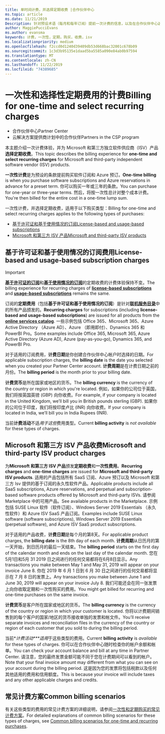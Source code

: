```yaml
---
title: 单时间计费，并选择定期收费 |合作伙伴中心
ms.topic: article
ms.date: 11/21/2019
Description: 针对预设术语（每月和每年订阅）提前一次计费的信息，以及在合作伙伴中心选择定期收费（适用于 Microsoft 和第三方 ISV 产品）的计费。
author: MaggiePucciEvans
ms.author: evansma
keywords: 计费，一次性，定期，购买，收费，isv
ms.localizationpriority: medium
ms.openlocfilehash: f2ccd0d1240d39409db53d668bac32001c678b09
ms.sourcegitcommit: 1c3d3b95135e1daad5ba5585a090e84ab0b97594
ms.translationtype: MT
ms.contentlocale: zh-CN
ms.lasthandoff: 11/22/2019
ms.locfileid: "74389685"
---
```

#  <a name="billing-for-one-time-and-select-recurring-charges"></a><span data-ttu-id="a175b-104">一次性和选择性定期费用的计费</span><span class="sxs-lookup"><span data-stu-id="a175b-104">Billing for one-time and select recurring charges</span></span>

- <span data-ttu-id="a175b-105">合作伙伴中心</span><span class="sxs-lookup"><span data-stu-id="a175b-105">Partner Center</span></span>
- <span data-ttu-id="a175b-106">云解决方案提供商计划中的合作伙伴</span><span class="sxs-lookup"><span data-stu-id="a175b-106">Partners in the CSP program</span></span>

<span data-ttu-id="a175b-107">本主题介绍一次计费体验，并为 Microsoft 和第三方独立软件供应商（ISV）产品**选择定期收费**。</span><span class="sxs-lookup"><span data-stu-id="a175b-107">This topic describes the billing experience for **one-time and select recurring charges** for Microsoft and third-party independent software vendor (ISV) products.</span></span> 

<span data-ttu-id="a175b-108">**一次性计费**是为预设的条款提前购买软件订阅和 Azure 预订。</span><span class="sxs-lookup"><span data-stu-id="a175b-108">**One-time billing** is when you purchase software subscriptions and Azure reservations in advance for a preset term.</span></span> <span data-ttu-id="a175b-109">你可以购买一年或三年的条款。</span><span class="sxs-lookup"><span data-stu-id="a175b-109">You can purchase for one-year or three-year terms.</span></span> <span data-ttu-id="a175b-110">然后，将按一次性总计对整个成本计费。</span><span class="sxs-lookup"><span data-stu-id="a175b-110">You're then billed for the entire cost in a one-time lump sum.</span></span>

<span data-ttu-id="a175b-111">一次性计费，并选择定期收费，适用于以下购买类型：</span><span class="sxs-lookup"><span data-stu-id="a175b-111">Billing for one-time and select recurring charges applies to the following types of purchases:</span></span>

- [<span data-ttu-id="a175b-112">基于许可证和基于使用情况的订阅</span><span class="sxs-lookup"><span data-stu-id="a175b-112">License-based and usage-based subscriptions</span></span>](#license-based-and-usage-based-subscription-charges)
- [<span data-ttu-id="a175b-113">Microsoft 和第三方 ISV 产品</span><span class="sxs-lookup"><span data-stu-id="a175b-113">Microsoft and third-party ISV products</span></span>](#microsoft-and-third-party-isv-product-charges)

## <a name="license-based-and-usage-based-subscription-charges"></a><span data-ttu-id="a175b-114">基于许可证和基于使用情况的订阅费用</span><span class="sxs-lookup"><span data-stu-id="a175b-114">License-based and usage-based subscription charges</span></span>

> [!IMPORTANT]
> <span data-ttu-id="a175b-115">[**基于许可证的订阅**](license-based-billing.md)和[**基于使用情况的订阅**](usage-based-billing.md)的定期收费的计费体验保持不变。</span><span class="sxs-lookup"><span data-stu-id="a175b-115">The billing experience for recurring charges of [**license-based subscriptions**](license-based-billing.md) and [**usage-based subscriptions**](usage-based-billing.md) remains the same.</span></span>

<span data-ttu-id="a175b-116">订阅的**定期费用**（包括**基于许可证和基于使用情况的订阅**）是针对[**联机服务目录**](https://partner.microsoft.com/commerce/preferredoffers/list)中的所有产品颁发的。</span><span class="sxs-lookup"><span data-stu-id="a175b-116">**Recurring charges** for subscriptions (including **license-based and usage-based subscriptions**) are issued for all products from the [**online services catalog**](https://partner.microsoft.com/commerce/preferredoffers/list).</span></span> <span data-ttu-id="a175b-117">一些示例包括 Office 365、Microsoft 365、Azure Active Directory （Azure AD）、Azure （即用即付）、Dynamics 365 和 PowerBI Pro。</span><span class="sxs-lookup"><span data-stu-id="a175b-117">Some examples include Office 365, Microsoft 365, Azure Active Directory (Azure AD), Azure (pay-as-you-go), Dynamics 365, and PowerBI Pro.</span></span>

<span data-ttu-id="a175b-118">对于适用的订阅费用，**计费日期**是你创建合作伙伴中心帐户时选择的日期。</span><span class="sxs-lookup"><span data-stu-id="a175b-118">For applicable subscription charges, the **billing date** is the date you selected when you created your Partner Center account.</span></span> <span data-ttu-id="a175b-119">**计费周期**是在计费日期之前的月份。</span><span class="sxs-lookup"><span data-stu-id="a175b-119">The **billing period** is the month prior to your billing date.</span></span>

<span data-ttu-id="a175b-120">**计费货币**是所在国家或地区的货币。</span><span class="sxs-lookup"><span data-stu-id="a175b-120">The **billing currency** is the currency of the country or region in which you're located.</span></span> <span data-ttu-id="a175b-121">例如，如果你的公司位于英国，我们将按英国英镑 (GBP) 向你收费。</span><span class="sxs-lookup"><span data-stu-id="a175b-121">For example, if your company is located in the United Kingdom, we’ll bill you in British pounds sterling (GBP).</span></span> <span data-ttu-id="a175b-122">如果你的公司位于印度，我们将按印度卢比 (INR) 向你收费。</span><span class="sxs-lookup"><span data-stu-id="a175b-122">If your company is located in India, we’ll bill you in India Rupees (INR).</span></span>

<span data-ttu-id="a175b-123">当前**计费活动**不适*用于这些*费用类型。</span><span class="sxs-lookup"><span data-stu-id="a175b-123">Current **billing activity** is *not available* for these types of charges.</span></span>

## <a name="microsoft-and-third-party-isv-product-charges"></a><span data-ttu-id="a175b-124">Microsoft 和第三方 ISV 产品收费</span><span class="sxs-lookup"><span data-stu-id="a175b-124">Microsoft and third-party ISV product charges</span></span>

<span data-ttu-id="a175b-125">为**Microsoft 和第三方 ISV 产品**颁发**定期收费**和**一次性费用**。</span><span class="sxs-lookup"><span data-stu-id="a175b-125">**Recurring charges** and **one-time charges** are issued for **Microsoft and third-party ISV products**.</span></span> <span data-ttu-id="a175b-126">适用的产品包括所有 SaaS 订阅、Azure 预订以及 Microsoft 和第三方 Isv 提供的基于订阅的永久性软件产品。</span><span class="sxs-lookup"><span data-stu-id="a175b-126">Applicable products include all SaaS subscriptions, Azure reservations, and perpetual and subscription-based software products offered by Microsoft and third-party ISVs.</span></span> <span data-ttu-id="a175b-127">请参阅 Marketplace 中的可用产品。</span><span class="sxs-lookup"><span data-stu-id="a175b-127">See available products in the Marketplace.</span></span> <span data-ttu-id="a175b-128">示例包括 SUSE Linux 软件（软件订阅）、Windows Server 2019 Essentials （永久性软件）和 Azure ISV SaaS 产品订阅。</span><span class="sxs-lookup"><span data-stu-id="a175b-128">Examples include SUSE Linux software (software subscriptions), Windows Server 2019 Essentials (perpetual software), and Azure ISV SaaS product subscriptions.</span></span>

<span data-ttu-id="a175b-129">对于适用的产品收费，**计费日期**是每个月的第8天。</span><span class="sxs-lookup"><span data-stu-id="a175b-129">For applicable product charges, the **billing date** is the 8th day of each month.</span></span> <span data-ttu-id="a175b-130">**计费周期**从日历月的第一天开始，到日历月的最后一天结束。</span><span class="sxs-lookup"><span data-stu-id="a175b-130">The **billing period** starts on the first day of the calendar month and ends on the last day of the calendar month.</span></span> <span data-ttu-id="a175b-131">您在5月1日和5月 31 2019 日之间进行的任何交易都将在6月8日显示。</span><span class="sxs-lookup"><span data-stu-id="a175b-131">Any transactions you make between May 1 and May 31, 2019 will appear on your invoice June 8.</span></span> <span data-ttu-id="a175b-132">你在 2019 年 6 月 1 日到 6 月 30 日之间进行的任何交易都将显示在 7 月 8 日的发票上。</span><span class="sxs-lookup"><span data-stu-id="a175b-132">Any transactions you make between June 1 and June 30, 2019 will appear on your invoice July 8.</span></span> <span data-ttu-id="a175b-133">我们可能还会在同一张发票上向你收取定期和一次性购买的费用。</span><span class="sxs-lookup"><span data-stu-id="a175b-133">You might get billed for recurring and one-time purchases on the same invoice.</span></span>

<span data-ttu-id="a175b-134">**计费货币**是客户所在国家或地区的货币。</span><span class="sxs-lookup"><span data-stu-id="a175b-134">The **billing currency** is the currency of the country or region in which your customer is located.</span></span> <span data-ttu-id="a175b-135">你将以计费期间销售到的每个客户的国家/地区的货币接收单独的发票和帐文件。</span><span class="sxs-lookup"><span data-stu-id="a175b-135">You’ll receive separate invoices and reconciliation files in the currency of the country or region of each customer that you sold to during the billing period.</span></span>

<span data-ttu-id="a175b-136">当前\**计费活动\*\*\*适用*于这些类型的费用。</span><span class="sxs-lookup"><span data-stu-id="a175b-136">Current **billing activity** is *available* for these types of charges.</span></span> <span data-ttu-id="a175b-137">你可以在合作伙伴中心随时检查你的帐户余额和帐单。</span><span class="sxs-lookup"><span data-stu-id="a175b-137">You can check your account balance and bill at any time in Partner Center.</span></span> <span data-ttu-id="a175b-138">请注意，您的最终发票金额可能不同于您在计费期间可以看到的帐户。</span><span class="sxs-lookup"><span data-stu-id="a175b-138">Note that your final invoice amount may different from what you can see on your account during the billing period.</span></span> <span data-ttu-id="a175b-139">这是因为您的发票将包括税款以及任何其他适用的费用和信用额度。</span><span class="sxs-lookup"><span data-stu-id="a175b-139">This is because your invoice will include taxes and any other applicable charges and credits.</span></span>

## <a name="common-billing-scenarios"></a><span data-ttu-id="a175b-140">常见计费方案</span><span class="sxs-lookup"><span data-stu-id="a175b-140">Common billing scenarios</span></span>

<span data-ttu-id="a175b-141">有关这些类型的费用的常见计费方案的详细说明，请参阅[一次性和定期购买的常见计费方案](common-billing-scenarios-onetime-recurring.md)。</span><span class="sxs-lookup"><span data-stu-id="a175b-141">For detailed explanations of common billing scenarios for these types of charges, see [Common billing scenarios for one-time and recurring purchases](common-billing-scenarios-onetime-recurring.md).</span></span>
